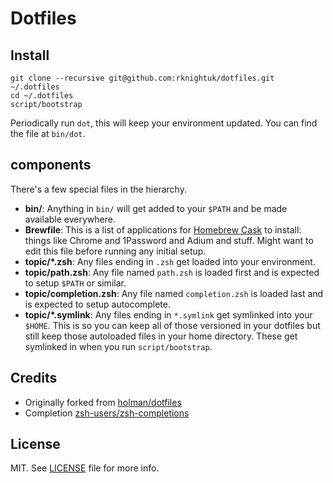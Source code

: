 # Dotfiles

## Install

```
git clone --recursive git@github.com:rknightuk/dotfiles.git ~/.dotfiles
cd ~/.dotfiles
script/bootstrap
```

Periodically run `dot`, this will keep your environment updated. You can find the file at `bin/dot`.

## components

There's a few special files in the hierarchy.

- **bin/**: Anything in `bin/` will get added to your `$PATH` and be made
  available everywhere.
- **Brewfile**: This is a list of applications for [Homebrew Cask](http://caskroom.io) to install: things like Chrome and 1Password and Adium and stuff. Might want to edit this file before running any initial setup.
- **topic/\*.zsh**: Any files ending in `.zsh` get loaded into your
  environment.
- **topic/path.zsh**: Any file named `path.zsh` is loaded first and is
  expected to setup `$PATH` or similar.
- **topic/completion.zsh**: Any file named `completion.zsh` is loaded
  last and is expected to setup autocomplete.
- **topic/\*.symlink**: Any files ending in `*.symlink` get symlinked into
  your `$HOME`. This is so you can keep all of those versioned in your dotfiles
  but still keep those autoloaded files in your home directory. These get
  symlinked in when you run `script/bootstrap`.

## Credits

- Originally forked from [holman/dotfiles][fork]
- Completion [zsh-users/zsh-completions][zsh-completions]

## License

MIT. See [LICENSE][license] file for more info.

[fork]: https://github.com/holman/dotfiles
[zsh-completions]: https://github.com/zsh-users/zsh-completions
[license]: LICENSE.md
